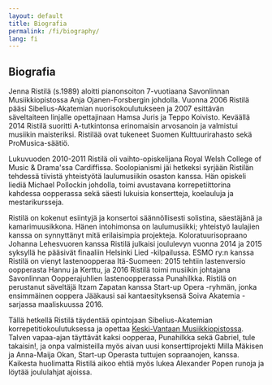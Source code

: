 ```yaml
---
layout: default
title: Biografia
permalink: /fi/biography/
lang: fi
---
```


## Biografia

Jenna Ristilä (s.1989) aloitti pianonsoiton 7-vuotiaana Savonlinnan Musiikkiopistossa Anja Ojanen-Forsbergin johdolla. Vuonna 2006 Ristilä pääsi Sibelius-Akatemian nuorisokoulutukseen ja 2007 esittävän säveltaiteen linjalle opettajinaan Hamsa Juris ja Teppo Koivisto. Keväällä 2014 Ristilä suoritti A-tutkintonsa erinomaisin arvosanoin ja valmistui musiikin maisteriksi. Ristilää ovat tukeneet Suomen Kulttuurirahasto sekä ProMusica-säätiö.

Lukuvuoden 2010-2011 Ristilä oli vaihto-opiskelijana Royal Welsh College of Music & Drama'ssa Cardiffissa. Soolopianismi jäi hetkeksi syrjään Ristilän tehdessä tiivistä yhteistyötä laulumusiikin osaston kanssa. Hän opiskeli liediä Michael Pollockin johdolla, toimi avustavana korrepetiittorina kahdessa oopperassa sekä säesti lukuisia konsertteja, koelauluja ja mestarikursseja.

Ristilä on kokenut esiintyjä ja konsertoi säännöllisesti solistina, säestäjänä ja kamarimuusikkona. Hänen intohimonsa on laulumusiikki; yhteistyö laulajien kanssa on synnyttänyt mitä erilaisimpia projekteja. Koloratuurisopraano Johanna Lehesvuoren kanssa Ristilä julkaisi joululevyn vuonna 2014 ja 2015 syksyllä he pääsivät finaaliin Helsinki Lied -kilpailussa. ESMO ry:n kanssa Ristilä on vienyt lastenoopperaa Itä-Suomeen: 2015 tehtiin lastenversio oopperasta Hannu ja Kerttu, ja 2016 Ristilä toimi musiikin johtajana Savonlinnan Oopperajuhlien lastenoopperassa Punahilkka. Ristilä on perustanut säveltäjä Itzam Zapatan kanssa Start-up Opera -ryhmän, jonka ensimmäinen ooppera Jääkausi sai kantaesityksensä Soiva Akatemia -sarjassa maaliskuussa 2016.

Tällä hetkellä Ristilä täydentää opintojaan Sibelius-Akatemian korrepetitiokoulutuksessa ja opettaa [Keski-Vantaan Musiikkiopistossa](http://kevamo.com/). Talven vapaa-ajan täyttävät kaksi oopperaa, Punahilkka sekä Gabriel, tule takaisin!, ja onpa valmisteilla myös aivan uusi konserttiprojekti Milla Mäkisen ja Anna-Maija Okan, Start-up Operasta tuttujen sopraanojen, kanssa. Kaikesta huolimatta Ristilä aikoo ehtiä myös lukea Alexander Popen runoja ja löytää joululahjat ajoissa.

<br/>
